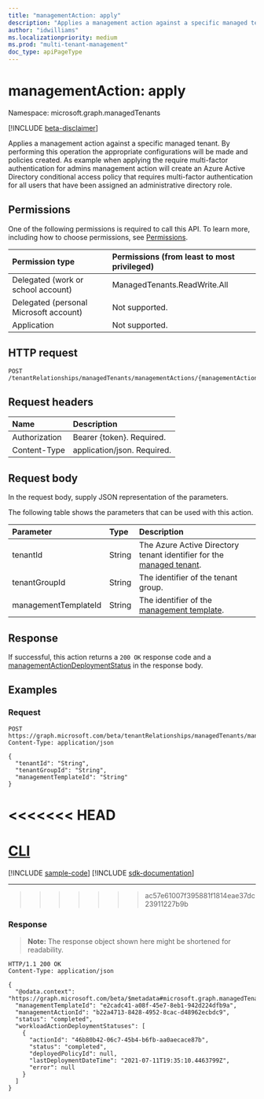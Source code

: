 ```yaml
---
title: "managementAction: apply"
description: "Applies a management action against a specific managed tenant. By performing this operation the appropriate configurations will be made and policies created. As example when applying the require multi-factor authentication for admins management action will create an Azure Active Directory conditional access policy that requires multi-factor authentication for all users that have been assigned an administrative directory role."
author: "idwilliams"
ms.localizationpriority: medium
ms.prod: "multi-tenant-management"
doc_type: apiPageType
---
```


# managementAction: apply
Namespace: microsoft.graph.managedTenants

[!INCLUDE [beta-disclaimer](../../includes/beta-disclaimer.md)]

Applies a management action against a specific managed tenant. By performing this operation the appropriate configurations will be made and policies created. As example when applying the require multi-factor authentication for admins management action will create an Azure Active Directory conditional access policy that requires multi-factor authentication for all users that have been assigned an administrative directory role.

## Permissions
One of the following permissions is required to call this API. To learn more, including how to choose permissions, see [Permissions](/graph/permissions-reference).

|Permission type|Permissions (from least to most privileged)|
|:---|:---|
|Delegated (work or school account)|ManagedTenants.ReadWrite.All|
|Delegated (personal Microsoft account)|Not supported.|
|Application|Not supported.|

## HTTP request

<!-- {
  "blockType": "ignored"
}
-->
``` http
POST /tenantRelationships/managedTenants/managementActions/{managementActionId}/apply
```

## Request headers
|Name|Description|
|:---|:---|
|Authorization|Bearer {token}. Required.|
|Content-Type|application/json. Required.|

## Request body
In the request body, supply JSON representation of the parameters.

The following table shows the parameters that can be used with this action.

|Parameter|Type|Description|
|:---|:---|:---|
|tenantId|String|The Azure Active Directory tenant identifier for the [managed tenant](../resources/managedtenants-tenant.md).|
|tenantGroupId|String|The identifier of the tenant group.|
|managementTemplateId|String|The identifier of the [management template](../resources/managedtenants-managementtemplate.md).|

## Response

If successful, this action returns a `200 OK` response code and a [managementActionDeploymentStatus](../resources/managedtenants-managementactiondeploymentstatus.md) in the response body.

## Examples

### Request

<!-- {
  "blockType": "request",
  "name": "managementaction_apply"
}
-->
``` http
POST https://graph.microsoft.com/beta/tenantRelationships/managedTenants/managementActions/{managementActionId}/apply
Content-Type: application/json

{
  "tenantId": "String",
  "tenantGroupId": "String",
  "managementTemplateId": "String"
}
```

<<<<<<< HEAD
=======
# [CLI](#tab/cli)
[!INCLUDE [sample-code](../includes/snippets/cli/managementaction-apply-cli-snippets.md)]
[!INCLUDE [sdk-documentation](../includes/snippets/snippets-sdk-documentation-link.md)]

---

>>>>>>> ac57e61007f395881f1814eae37dc23911227b9b
### Response
>**Note:** The response object shown here might be shortened for readability.
<!-- {
  "blockType": "response",
  "truncated": true,
  "@odata.type": "microsoft.graph.managedTenants.managementActionDeploymentStatus"
}
-->
``` http
HTTP/1.1 200 OK
Content-Type: application/json

{
  "@odata.context": "https://graph.microsoft.com/beta/$metadata#microsoft.graph.managedTenants.ManagementActionDeploymentStatus",
  "managementTemplateId": "e2cadc41-a08f-45e7-8eb1-942d224dfb9a",
  "managementActionId": "b22a4713-8428-4952-8cac-d48962ecbdc9",
  "status": "completed",
  "workloadActionDeploymentStatuses": [
    {
      "actionId": "46b80b42-06c7-45b4-b6fb-aa0aecace87b",
      "status": "completed",
      "deployedPolicyId": null,
      "lastDeploymentDateTime": "2021-07-11T19:35:10.4463799Z",
      "error": null
    }
  ]
}
```
